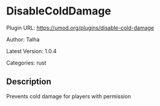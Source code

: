 # DisableColdDamage

Plugin URL: https://umod.org/plugins/disable-cold-damage

Author: Talha

Latest Version: 1.0.4

Categories: rust

## Description

Prevents cold damage for players with permission
